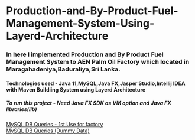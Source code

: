# Production-and-By-Product-Fuel-Management-System-Using-Layerd-Architecture
### In here I implemented Production and By Product Fuel Management System to AEN Palm Oil Factory which located in Maragahadeniya,Baduraliya,Sri Lanka.
#### Technologies used - Java 11,MySQL,Java FX,Jasper Studio,Intellij IDEA with Maven Buildiing System using Layerd Architecture
##### To run this project - Need Java FX SDK as VM option and Java FX libraries(lib) 

[MySQL DB Queries - 1st Use for factory](https://docs.google.com/document/d/1ErqZ-qJMV2g8niaYjYb5Nva7f1qxlblNBFeZfZuOa9Q/edit?usp=sharing) <br />
[MySQL DB Queries (Dummy Data)](https://docs.google.com/document/d/12fuj-3HfXLzM5ijyk7ipg-8CqQCwT-3MQklT_9BmvHc/edit?usp=sharing)
